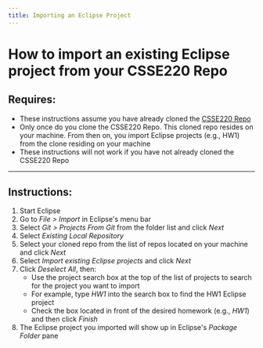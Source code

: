 ```yaml
---
title: Importing an Eclipse Project
---
```


# How to import an existing Eclipse project from your CSSE220 Repo

## Requires:
- These instructions assume you have already cloned the [CSSE220 Repo](https://github.com/RHIT-CSSE/csse220.git)
- Only once do you clone the CSSE220 Repo. This cloned repo resides on your machine. From then on, you import Eclipse projects (e.g., HW1) from the clone residing on your machine
- These instructions will not work if you have not already cloned the CSSE220 Repo

***

## Instructions:

1. Start Eclipse
2. Go to *File > Import* in Eclipse's menu bar
3. Select *Git > Projects From Git* from the folder list and click *Next*
4. Select *Existing Local Repository*
5. Select your cloned repo from the list of repos located on your machine and click *Next*
6. Select *Import existing Eclipse projects* and click *Next*
7. Click *Deselect All*, then:
   * Use the project search box at the top of the list of projects to search for the project you want to import
   * For example, type *HW1* into the search box to find the HW1 Eclipse project
   * Check the box located in front of the desired homework (e.g., *HW1*) and then click *Finish*
8. The Eclipse project you imported will show up in Eclipse's *Package Folder* pane